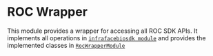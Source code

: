 # ROC Wrapper

This module provides a wrapper for accessing all ROC SDK APIs.
It implements all operations in [`infrafacebiosdk module`](./../infrafacebiosdk)
and provides the implemented classes in [`RocWrapperModule`](./src/main/java/com/simprints/feature/rocwrapper/RocWrapperModule.kt)
